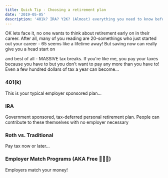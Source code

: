 ```yaml
---
title: Quick Tip - Choosing a retirement plan
date: '2019-05-05'
description: '401k? IRA? Y2K? (Almost) everything you need to know before you choose a plan.'
---
```


OK lets face it, no one wants to think about retirement early on in their career. After all, many of you reading are 20-somethings who just started out your career - 65 seems like a lifetime away! But saving now can really give you a head start on

and best of all - MASSIVE tax breaks. If you're like me, you pay your taxes because you have to but you don't want to pay any more than you have to! Even a few hundred dollars of tax a year can become...

### 401(k)

This is your typical employer sponsored plan...

### IRA

Government sponsored, tax-deferred personal retirement plan. People can contribute to these themselves with no employer necessary

### Roth vs. Traditional

Pay tax now or later...

### Employer Match Programs (AKA Free 💸💸💸)

Employers match your money!
